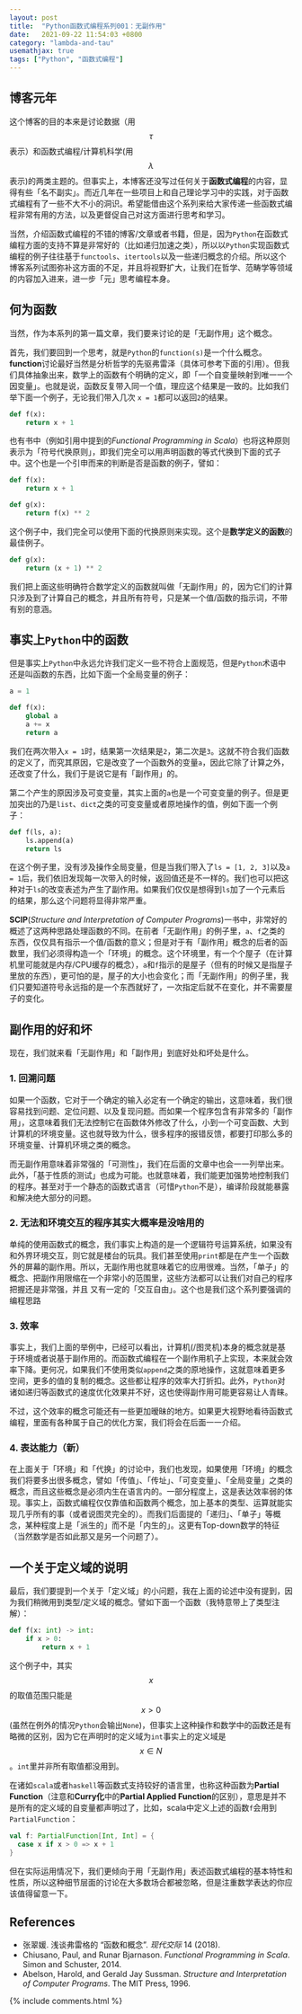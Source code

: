 ```yaml
---
layout: post
title:  "Python函数式编程系列001：无副作用"
date:   2021-09-22 11:54:03 +0800
category: "lambda-and-tau"
usemathjax: true
tags: ["Python", "函数式编程"]
---
```


## 博客元年

这个博客的目的本来是讨论数据（用$$\tau$$表示）和函数式编程/计算机科学(用$$\lambda$$表示)的两类主题的。但事实上，本博客还没写过任何关于**函数式编程**的内容，显得有些「名不副实」。而近几年在一些项目上和自己理论学习中的实践，对于函数式编程有了一些不大不小的洞识。希望能借由这个系列来给大家传递一些函数式编程非常有用的方法，以及更督促自己对这方面进行思考和学习。

当然，介绍函数式编程的不错的博客/文章或者书籍，但是，因为`Python`在函数式编程方面的支持不算是非常好的（比如递归加速之类），所以以`Python`实现函数式编程的例子往往基于`functools`、`itertools`以及一些递归概念的介绍。所以这个博客系列试图弥补这方面的不足，并且将视野扩大，让我们在哲学、范畴学等领域的内容加入进来，进一步「元」思考编程本身。

## 何为函数

当然，作为本系列的第一篇文章，我们要来讨论的是「无副作用」这个概念。

首先，我们要回到一个思考，就是`Python`的`function(s)`是一个什么概念。**function**讨论最好当然是分析哲学的先驱弗雷泽（具体可参考下面的引用）。但我们具体抽象出来，数学上的函数有个明确的定义，即「一个自变量映射到唯一一个因变量」。也就是说，函数反复带入同一个值，理应这个结果是一致的。比如我们举下面一个例子，无论我们带入几次 `x = 1`都可以返回`2`的结果。

```python
def f(x):
    return x + 1
```

也有书中（例如引用中提到的*Functional Programming in Scala*）也将这种原则表示为「符号代换原则」，即我们完全可以用声明函数的等式代换到下面的式子中。这个也是一个引申而来的判断是否是函数的例子，譬如：

```python
def f(x):
    return x + 1

def g(x):
    return f(x) ** 2
```

这个例子中，我们完全可以使用下面的代换原则来实现。这个是**数学定义的函数**的最佳例子。

```python
def g(x):
    return (x + 1) ** 2
```

我们把上面这些明确符合数学定义的函数就叫做「无副作用」的，因为它们的计算只涉及到了计算自己的概念，并且所有符号，只是某一个值/函数的指示词，不带有别的意涵。

## 事实上`Python`中的函数

但是事实上`Python`中永远允许我们定义一些不符合上面规范，但是`Python`术语中还是叫函数的东西，比如下面一个全局变量的例子：

```python
a = 1

def f(x):
    global a
    a += x
    return a
```

我们在两次带入`x = 1`时，结果第一次结果是`2`，第二次是`3`。这就不符合我们函数的定义了，而究其原因，它是改变了一个函数外的变量`a`，因此它除了计算之外，还改变了什么，我们于是说它是有「副作用」的。

第二个产生的原因涉及可变变量，其实上面的`a`也是一个可变变量的例子。但是更加突出的乃是`list`、`dict`之类的可变变量或者原地操作的值，例如下面一个例子：

```python
def f(ls, a):
    ls.append(a)
    return ls
```

在这个例子里，没有涉及操作全局变量，但是当我们带入了`ls = [1, 2, 3]`以及`a = 1`后，我们依旧发现每一次带入的时候，返回值还是不一样的。我们也可以把这种对于`ls`的改变表述为产生了副作用。如果我们仅仅是想得到`ls`加了一个元素后的结果，那么这个问题将显得非常严重。

**SCIP**(*Structure and Interpretation of Computer Programs*)一书中，非常好的概述了这两种思路处理函数的不同。在前者「无副作用」的例子里，`a`、`f`之类的东西，仅仅具有指示一个值/函数的意义；但是对于有「副作用」概念的后者的函数里，我们必须得构造一个「环境」的概念。这个环境里，有一个个屋子（在计算机里可能就是内存/CPU缓存的概念），`a`和`f`指示的是屋子（但有的时候又是指屋子里放的东西），更可怕的是，屋子的大小也会变化；而「无副作用」的例子里，我们只要知道符号永远指的是一个东西就好了，一次指定后就不在变化，并不需要屋子的变化。

## 副作用的好和坏

现在，我们就来看「无副作用」和「副作用」到底好处和坏处是什么。

### 1. 回溯问题

如果一个函数，它对于一个确定的输入必定有一个确定的输出，这意味着，我们很容易找到问题、定位问题、以及复现问题。而如果一个程序包含有非常多的「副作用」，这意味着我们无法控制它在函数体外修改了什么，小到一个可变函数、大到计算机的环境变量。这也就导致为什么，很多程序的报错反馈，都要打印那么多的环境变量、计算机环境之类的概念。

而无副作用意味着非常强的「可测性」，我们在后面的文章中也会一一列举出来。此外，「基于性质的测试」也成为可能。也就意味着，我们能更加强势地控制我们的程序。甚至对于一个静态的函数式语言（可惜`Python`不是），编译阶段就能暴露和解决绝大部分的问题。

### 2. 无法和环境交互的程序其实大概率是没啥用的

单纯的使用函数式的概念，我们事实上构造的是一个逻辑符号运算系统，如果没有和外界环境交互，则它就是楼台的玩具。我们甚至使用`print`都是在产生一个函数外的屏幕的副作用。所以，无副作用也就意味着它的应用很难。当然，「单子」的概念、把副作用限缩在一个非常小的范围里，这些方法都可以让我们对自己的程序把握还是非常强，并且 又有一定的「交互自由」。这个也是我们这个系列要强调的编程思路

### 3. 效率

事实上，我们上面的举例中，已经可以看出，计算机(/图灵机)本身的概念就是基于环境或者说基于副作用的。而函数式编程在一个副作用机子上实现，本来就会效率下降。更何况，如果我们不使用类似`append`之类的原地操作，这就意味着更多空间，更多的值的复制的概念。这些都让程序的效率大打折扣。此外，`Python`对诸如递归等函数式的速度优化效果并不好，这也使得副作用可能更容易让人青睐。

不过，这个效率的概念可能还有一些更加暧昧的地方。如果更大视野地看待函数式编程，里面有各种属于自己的优化方案，我们将会在后面一一介绍。

### 4. 表达能力（新）

在上面关于「环境」和「代换」的讨论中，我们也发现，如果使用「环境」的概念我们将要多出很多概念，譬如「传值」、「传址」、「可变变量」、「全局变量」之类的概念，而且这些概念是必须内生在语言内的。一部分程度上，这是表达效率弱的体现。事实上，函数式编程仅仅靠值和函数两个概念，加上基本的类型、运算就能实现几乎所有的事（或者说图灵完全的）。而我们后面提的「递归」、「单子」等概念，某种程度上是「派生的」而不是「内生的」。这更有Top-down数学的特征（当然数学是否如此那又是另一个问题了）。

## 一个关于定义域的说明

最后，我们要提到一个关于「定义域」的小问题，我在上面的论述中没有提到，因为我们稍微用到类型/定义域的概念。譬如下面一个函数（我特意带上了类型注解）：

```python
def f(x: int) -> int:
    if x > 0:
        return x + 1
```

这个例子中，其实$$x$$的取值范围只能是$$x > 0$$(虽然在例外的情况`Python`会输出`None`)，但事实上这种操作和数学中的函数还是有略微的区别，因为它在声明时的定义域为`int`事实上的定义域是$$x \in N$$。`int`里并非所有取值都没用到。

在诸如`scala`或者`haskell`等函数式支持较好的语言里，也称这种函数为**Partial Function**（注意和**Curry化**中的**Partial Applied Function**的区别），意思是并不是所有的定义域的自变量都声明过了，比如，scala中定义上述的函数`f`会用到`PartialFunction`：

```scala
val f: PartialFunction[Int, Int] = {
  case x if x > 0 => x + 1
}
```

但在实际运用情况下，我们更倾向于用「无副作用」表述函数式编程的基本特性和性质，所以这种细节层面的讨论在大多数场合都被忽略，但是注重数学表达的你应该值得留意一下。

## References

* 张翠媛. 浅谈弗雷格的 “函数和概念”. *现代交际* 14 (2018).
* Chiusano, Paul, and Runar Bjarnason. *Functional Programming in Scala*. Simon and Schuster, 2014.
* Abelson, Harold, and Gerald Jay Sussman. *Structure and Interpretation of Computer Programs*. The MIT Press, 1996.

{% include comments.html %}
